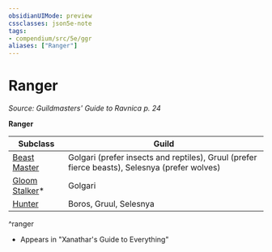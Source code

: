 ```yaml
---
obsidianUIMode: preview
cssclasses: json5e-note
tags:
- compendium/src/5e/ggr
aliases: ["Ranger"]
---
```

# Ranger
*Source: Guildmasters' Guide to Ravnica p. 24* 

**Ranger**

| Subclass | Guild |
|----------|-------|
| [Beast Master](2-Mechanics/CLI/classes/ranger-beast-master.md) | Golgari (prefer insects and reptiles), Gruul (prefer fierce beasts), Selesnya (prefer wolves) |
| [Gloom Stalker](2-Mechanics/CLI/classes/ranger-gloom-stalker-xge.md)* | Golgari |
| [Hunter](2-Mechanics/CLI/classes/ranger-hunter.md) | Boros, Gruul, Selesnya |
^ranger

* Appears in "Xanathar's Guide to Everything"